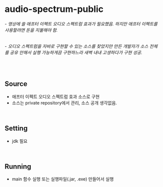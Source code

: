 # audio-spectrum-public

###### - 영상에 쓸 애프터 이펙트 오디오 스펙트럼 효과가 필요했음. 하지만 애프터 이펙트를 사용할려면 돈을 지불해야 함.
###### - 오디오 스펙트럼을 자바로 구현할 수 있는 소스를 찾았지만 만든 개발자가 소스 전체를 공유 안해서 실행 가능하게끔 구현하느라 새벽 내내 고생하다가 구현 성공.

<br>

## Source
- 애프터 이펙트 오디오 스펙트럼 효과 소스로 구현
- 소스는 private repository에서 관리, 소스 공개 생각없음.

<br>

## Setting
- jdk 필요

<br>

## Running
- main 함수 실행 또는 실행파일(.jar, .exe) 만들어서 실행






